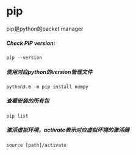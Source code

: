# pip
pip是python的packet manager

##### Check PIP version:
    pip --version
##### 使用对应python的version管理文件
    python3.6 -m pip install numpy
##### 查看安装的所有包
    pip list
##### 激活虚拟环境，activate表示对应虚拟环境的激活器
    source [path]/activate


